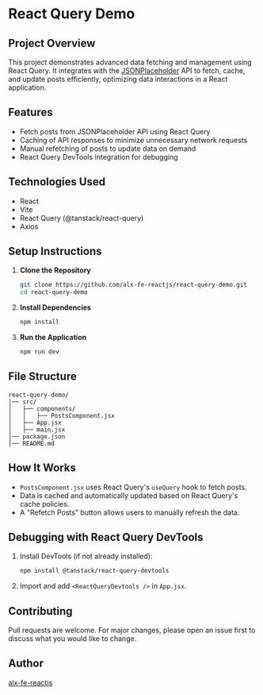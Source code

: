 # React Query Demo

## Project Overview
This project demonstrates advanced data fetching and management using React Query. It integrates with the [JSONPlaceholder](https://jsonplaceholder.typicode.com/) API to fetch, cache, and update posts efficiently, optimizing data interactions in a React application.

## Features
- Fetch posts from JSONPlaceholder API using React Query
- Caching of API responses to minimize unnecessary network requests
- Manual refetching of posts to update data on demand
- React Query DevTools integration for debugging

## Technologies Used
- React
- Vite
- React Query (@tanstack/react-query)
- Axios

## Setup Instructions
1. **Clone the Repository**
   ```sh
   git clone https://github.com/alx-fe-reactjs/react-query-demo.git
   cd react-query-demo
   ```

2. **Install Dependencies**
   ```sh
   npm install
   ```

3. **Run the Application**
   ```sh
   npm run dev
   ```

## File Structure
```
react-query-demo/
│── src/
│   ├── components/
│   │   ├── PostsComponent.jsx
│   ├── App.jsx
│   ├── main.jsx
│── package.json
│── README.md
```

## How It Works
- `PostsComponent.jsx` uses React Query's `useQuery` hook to fetch posts.
- Data is cached and automatically updated based on React Query's cache policies.
- A "Refetch Posts" button allows users to manually refresh the data.

## Debugging with React Query DevTools
1. Install DevTools (if not already installed):
   ```sh
   npm install @tanstack/react-query-devtools
   ```
2. Import and add `<ReactQueryDevtools />` in `App.jsx`.

## Contributing
Pull requests are welcome. For major changes, please open an issue first to discuss what you would like to change.


## Author
[alx-fe-reactjs](https://github.com/ndrew98/alx-fe-reactjs)
